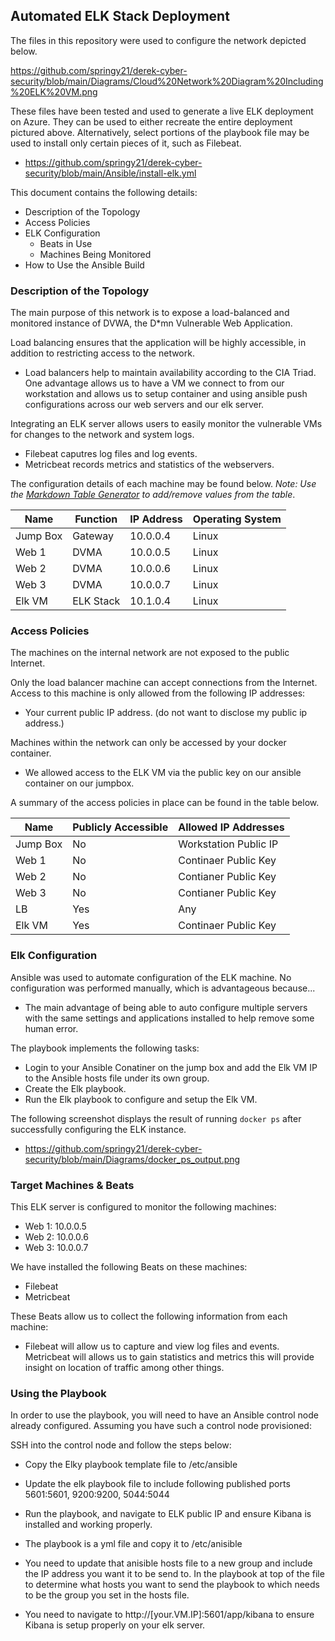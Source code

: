 ## Automated ELK Stack Deployment

The files in this repository were used to configure the network depicted below.

https://github.com/springy21/derek-cyber-security/blob/main/Diagrams/Cloud%20Network%20Diagram%20Including%20ELK%20VM.png

These files have been tested and used to generate a live ELK deployment on Azure. They can be used to either recreate the entire deployment pictured above. Alternatively, select portions of the playbook file may be used to install only certain pieces of it, such as Filebeat.

  - https://github.com/springy21/derek-cyber-security/blob/main/Ansible/install-elk.yml

This document contains the following details:
- Description of the Topology
- Access Policies
- ELK Configuration
  - Beats in Use
  - Machines Being Monitored
- How to Use the Ansible Build


### Description of the Topology

The main purpose of this network is to expose a load-balanced and monitored instance of DVWA, the D*mn Vulnerable Web Application.

Load balancing ensures that the application will be highly accessible, in addition to restricting access to the network.
- Load balancers help to maintain availability according to the CIA Triad. One advantage allows us to have a VM we connect to from our workstation and allows us to setup container and using ansible push configurations across our web servers and our elk server.

Integrating an ELK server allows users to easily monitor the vulnerable VMs for changes to the network and system logs.
- Filebeat caputres log files and log events.
- Metricbeat records metrics and statistics of the webservers.

The configuration details of each machine may be found below.
_Note: Use the [Markdown Table Generator](http://www.tablesgenerator.com/markdown_tables) to add/remove values from the table_.

| Name     | Function | IP Address | Operating System |
|----------|----------|------------|------------------|
| Jump Box | Gateway  | 10.0.0.4   | Linux            |
| Web 1    | DVMA     | 10.0.0.5   | Linux            |
| Web 2    | DVMA     | 10.0.0.6   | Linux            |
| Web 3    | DVMA     | 10.0.0.7   | Linux            |
| Elk VM   | ELK Stack| 10.1.0.4   | Linux            |

### Access Policies

The machines on the internal network are not exposed to the public Internet. 

Only the load balancer machine can accept connections from the Internet. Access to this machine is only allowed from the following IP addresses:
- Your current public IP address. (do not want to disclose my public ip address.)

Machines within the network can only be accessed by your docker container.
- We allowed access to the ELK VM via the public key on our ansible container on our jumpbox.

A summary of the access policies in place can be found in the table below.

| Name     | Publicly Accessible | Allowed IP Addresses |
|----------|---------------------|----------------------|
| Jump Box | No                  | Workstation Public IP|
| Web 1    | No                  | Continaer Public Key |
| Web 2    | No                  | Contianer Public Key |
| Web 3    | No                  | Contianer Public Key |
| LB       | Yes                 | Any                  |
| Elk VM   | Yes                 | Continaer Public Key |

### Elk Configuration

Ansible was used to automate configuration of the ELK machine. No configuration was performed manually, which is advantageous because...
- The main advantage of being able to auto configure multiple servers with the same settings and applications installed to help remove some human error. 

The playbook implements the following tasks:
- Login to your Ansible Conatiner on the jump box and add the Elk VM IP to the Ansible hosts file under its own group.
- Create the Elk playbook.
- Run the Elk playbook to configure and setup the Elk VM.

The following screenshot displays the result of running `docker ps` after successfully configuring the ELK instance.

- https://github.com/springy21/derek-cyber-security/blob/main/Diagrams/docker_ps_output.png

### Target Machines & Beats
This ELK server is configured to monitor the following machines:
- Web 1: 10.0.0.5
- Web 2: 10.0.0.6
- Web 3: 10.0.0.7

We have installed the following Beats on these machines:
- Filebeat
- Metricbeat

These Beats allow us to collect the following information from each machine:
- Filebeat will allow us to capture and view log files and events. Metricbeat will allows us to gain statistics and metrics this will provide insight on location of traffic among other things.

### Using the Playbook
In order to use the playbook, you will need to have an Ansible control node already configured. Assuming you have such a control node provisioned: 

SSH into the control node and follow the steps below:
- Copy the Elky playbook template file to /etc/ansible
- Update the elk playbook file to include following published ports 5601:5601, 9200:9200, 5044:5044
- Run the playbook, and navigate to ELK public IP and ensure Kibana is installed and working properly.


- The playbook is a yml file and copy it to /etc/anisible
- You need to update that anisible hosts file to a new group and include the IP address you want it to be send to. In the playbook at top of the file to determine what hosts you want to send the playbook to which needs to be the group you set in the hosts file.
- You need to navigate to http://[your.VM.IP]:5601/app/kibana to ensure Kibana is setup properly on your elk server.
